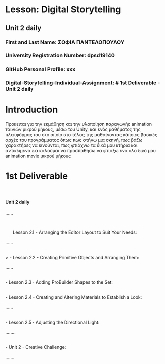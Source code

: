 
# Lesson: Digital Storytelling

## Unit 2 daily

### First and Last Name: ΣΟΦΙΑ ΠΑΝΤΕΛΟΠΟΥΛΟΥ
### University Registration Number: dpsd19140
### GitHub Personal Profile: xxx
### Digital-Storytelling-Individual-Assignment: # 1st Deliverable - Unit 2 daily

# Introduction
<p> Προκειται για την εκμάθηση και την υλοποίηση παραγωγής animation ταινιών μικρού μήκους,
μέσω του Unity, και ενός μαθήματος της πλατφόρμας του στο οποίο στο τέλος της μαθαίνοντας κάποιες βασικές αρχές του προγράμματος όπως πως στήνω μια σκηνή, πως βάζω χαρακτήρες να κινούνται, πως φτιάχνω τα δικά μου κτήρια και αντικέιμενα κ.α καλούμαι να προσπαθήσω να φτιάξω ένα ολο δικό μου animation movie μικρού μήκους </p>


# 1st Deliverable
<br>
<h4> Unit 2 daily </h4>
<p>......</p>
<br>
 <ul> Lesson 2.1 - Arranging the Editor Layout to Suit Your Needs: </ul>
 <p>......</p>
 
 <br>
 > - Lesson 2.2 - Creating Primitive Objects and Arranging Them:
 <p>......</p>
 
 <br>
 - Lesson 2.3 - Adding ProBuilder Shapes to the Set:
 <p></p>
 
 <br>
 - Lesson 2.4 - Creating and Altering Materials to Establish a Look:
 <p>......</p>
 
 <br>
 - Lesson 2.5 - Adjusting the Directional Light: 
 <p>........</p>
 
 <br>
 - Unit 2 - Creative Challenge:
 <p>.......</p>
 <br>



